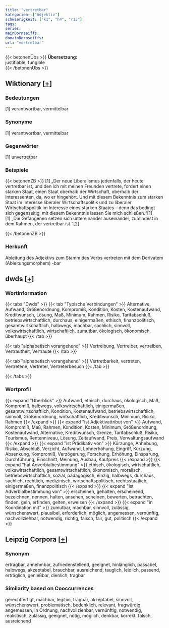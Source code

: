 ```yaml
---
title: "vertretbar"
kategorien: ["Adjektiv"]
schwierigkeit: ["k1", "h4", "r13"]
tags:
series:
mainDornseiffs:
domainDornseiffs:
url: "vertretbar"
---
```


{{< betonenÜbs >}}
**Übersetzung:**  
justifiable, fungible  
{{< /betonenÜbs >}}

## Wiktionary [[+](https://de.wiktionary.org/wiki/vertretbar)]

### Bedeutungen
[1] verantwortbar, vermittelbar  

### Synonyme
[1] verantwortbar, vermittelbar  

### Gegenwörter
[1] unvertretbar  

### Beispiele
{{< betonenZB >}}
[1] „Der neue Liberalismus jedenfalls, der heute vertretbar ist, und den ich mit meinen Freunden vertrete, fordert einen starken Staat, einen Staat oberhalb der Wirtschaft, oberhalb der Interessenten, da, wo er hingehört. Und mit diesem Bekenntnis zum starken Staat im Interesse liberaler Wirtschaftspolitik und zu liberaler Wirtschaftspolitik im Interesse eines starken Staates – denn das bedingt sich gegenseitig, mit diesem Bekenntnis lassen Sie mich schließen.“[1]  
[1] „Die Gefangenen setzen sich untereinander auseinander, zumindest in dem Rahmen, der vertretbar ist.“[2]  

{{< /betonenZB >}}
### Herkunft
Ableitung des Adjektivs zum Stamm des Verbs vertreten mit dem Derivatem (Ableitungsmorphem) -bar  



## dwds [[+](https://www.dwds.de/wb/vertretbar)]

### Wortinformation
{{< tabs "Dwds" >}}
{{< tab "Typische Verbindungen" >}}
Alternative, Aufwand, Größenordnung, Kompromiß, Kondition, Kosten, Kostenaufwand, Kreditwunsch, Lösung, Maß, Minimum, Rahmen, Risiko, Tarifabschluß, betriebswirtschaftlich, durchaus, einigermaßen, ethisch, finanzpolitisch, gesamtwirtschaftlich, halbwegs, machbar, sachlich, sinnvoll, volkswirtschaftlich, wirtschaftlich, zumutbar, ökologisch, ökonomisch, überhaupt
{{< /tab >}}

{{< tab "alphabetisch vorangehend" >}}
Vertreibung, Vertreiber, vertreiben, Vertrautheit, Vertraute
{{< /tab >}}

{{< tab "alphabetisch vorangehend" >}}
Vertretbarkeit, vertreten, Vertretene, Vertreter, Vertreterbesuch
{{< /tab >}}

{{< /tabs >}}

### Wortprofil
{{< expand "Überblick" >}} Aufwand, ethisch, durchaus, ökologisch, Maß, Kompromiß, halbwegs, volkswirtschaftlich, einigermaßen, gesamtwirtschaftlich, Kondition, Kostenaufwand, betriebswirtschaftlich, sinnvoll, Größenordnung, wirtschaftlich, Kreditwunsch, Minimum, Risiko, Rahmen {{< /expand >}}
{{< expand "ist Adjektivattribut von" >}} Aufwand, Kompromiß, Maß, Rahmen, Kondition, Kosten, Minimum, Größenordnung, Kostenaufwand, Alternative, Kreditwunsch, Grenze, Tarifabschluß, Risiko, Tourismus, Rentenniveau, Lösung, Zeitaufwand, Preis, Verwaltungsaufwand {{< /expand >}}
{{< expand "ist Prädikativ von" >}} Kürzunge, Anhebung, Risiko, Abschluß, Verzicht, Aufwand, Lohnerhöhung, Eingriff, Kürzung, Absenkung, Kompromiß, Verzögerung, Forschung, Erhöhung, Einsparung, Durchführung, Einschnitt, Meinung, Ausbau, Kaufpreis {{< /expand >}}
{{< expand "hat Adverbialbestimmung" >}} ethisch, ökologisch, wirtschaftlich, volkswirtschaftlich, gesamtwirtschaftlich, ökonomisch, moralisch, betriebswirtschaftlich, sozial, pädagogisch, einzig, halbwegs, durchaus, sachlich, rechtlich, medizinisch, wirtschaftspolitisch, rechtsstaatlich, einigermaßen, finanzpolitisch {{< /expand >}}
{{< expand "ist Adverbialbestimmung von" >}} erscheinen, gehalten, erscheinend, bezeichnen, nennen, halten, ansehen, scheinen, bewerten, betrachten, finden, geln, erfinden, gelten, erweisen {{< /expand >}}
{{< expand "in Koordination mit" >}} zumutbar, machbar, sinnvoll, zulässig, wünschenswert, plausibel, erforderlich, möglich, angemessen, vernünftig, nachvollziehbar, notwendig, richtig, falsch, fair, gut, politisch {{< /expand >}}

## Leipzig Corpora [[+](https://corpora.uni-leipzig.de/en/res?word=vertretbar&corpusId=deu_newscrawl-public_2018)]


### Synonym
ertragbar, annehmbar, zufriedenstellend, geeignet, hinlänglich, passabel, halbwegs, akzeptabel, brauchbar, ausreichend, tauglich, leidlich, passend, erträglich, genießbar, dienlich, tragbar


### Similarity based on Cooccurrences
gerechtfertigt, machbar, legitim, tragbar, akzeptabel, sinnvoll, wünschenswert, problematisch, bedenklich, relevant, fragwürdig, angemessen, in Ordnung, nachvollziehbar, vernünftig, notwendig, realistisch, zulässig, geeignet, nötig, möglich, denkbar, korrekt, falsch, ausreichend

